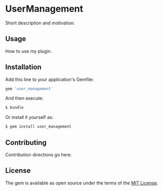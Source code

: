 # UserManagement
Short description and motivation.

## Usage
How to use my plugin.

## Installation
Add this line to your application's Gemfile:

```ruby
gem 'user_management'
```

And then execute:
```bash
$ bundle
```

Or install it yourself as:
```bash
$ gem install user_management
```

## Contributing
Contribution directions go here.

## License
The gem is available as open source under the terms of the [MIT License](https://opensource.org/licenses/MIT).
